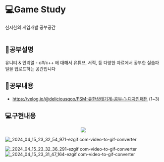# 💻Game Study
신지한의 게임개발 공부공간
<br><br>
## 📌공부설명
유니티 & 언리얼 - c#/c++ 에 대해서
유튜브, 서적, 등 다양한 자료에서 공부한 실습파일을 업로드하는 공간입니다

## 📖공부내용
- https://velog.io/@deliciousqoo/FSM-유한상태기계-공부-1-디자인패턴 (1~3)

## 💻구현내용

<p align="center">
  <img src="[이미지경로](https://github.com/deliciousqoo/GameDevStudy/assets/66346619/b0222051-9f9c-45de-8cd2-cd436e31b376)">
</p>

![_2024_04_15_23_32_54_971-ezgif com-video-to-gif-converter](https://github.com/deliciousqoo/GameDevStudy/assets/66346619/b0222051-9f9c-45de-8cd2-cd436e31b376)

![_2024_04_15_23_32_36_291-ezgif com-video-to-gif-converter](https://github.com/deliciousqoo/GameDevStudy/assets/66346619/331ca087-36b6-4a58-acb3-37725bdfb9f6)
![_2024_04_15_23_31_47_164-ezgif com-video-to-gif-converter](https://github.com/deliciousqoo/GameDevStudy/assets/66346619/e49c8d12-ab39-4eca-b316-50e3e07b2885)
